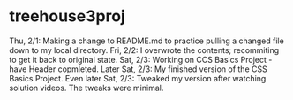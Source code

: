 # treehouse3proj
Thu, 2/1: Making a change to README.md to practice pulling a changed file down to my local directory.
Fri, 2/2: I overwrote the contents; recommiting to get it back to original state.
Sat, 2/3: Working on CCS Basics Project - have Header copmleted.
Later Sat, 2/3: My finished version of the CSS Basics Project.
Even later Sat, 2/3: Tweaked my version after watching solution videos. The tweaks were minimal.
